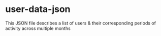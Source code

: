 # user-data-json
This JSON file describes a list of users &amp; their corresponding periods of activity across multiple months
